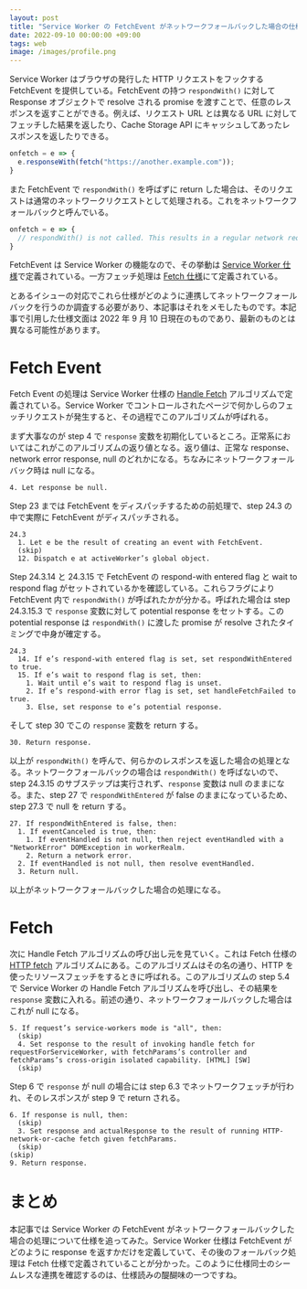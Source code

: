 ```yaml
---
layout: post
title: "Service Worker の FetchEvent がネットワークフォールバックした場合の仕様"
date: 2022-09-10 00:00:00 +09:00
tags: web
image: /images/profile.png
---
```


Service Worker はブラウザの発行した HTTP リクエストをフックする FetchEvent を提供している。FetchEvent の持つ `respondWith()` に対して Response オブジェクトで resolve される promise を渡すことで、任意のレスポンスを返すことができる。例えば、リクエスト URL とは異なる URL に対してフェッチした結果を返したり、Cache Storage API にキャッシュしてあったレスポンスを返したりできる。

```js
onfetch = e => {
  e.responseWith(fetch("https://another.example.com"));
}
```

また FetchEvent で `respondWith()` を呼ばずに return した場合は、そのリクエストは通常のネットワークリクエストとして処理される。これをネットワークフォールバックと呼んでいる。

```js
onfetch = e => {
  // respondWith() is not called. This results in a regular network request.
}
```

FetchEvent は Service Worker の機能なので、その挙動は [Service Worker 仕様](https://w3c.github.io/ServiceWorker/)で定義されている。一方フェッチ処理は [Fetch 仕様](https://fetch.spec.whatwg.org/)にて定義されている。

とあるイシューの対応でこれら仕様がどのように連携してネットワークフォールバックを行うのか調査する必要があり、本記事はそれをメモしたものです。本記事で引用した仕様文面は 2022 年 9 月 10 日現在のものであり、最新のものとは異なる可能性があります。

# Fetch Event

Fetch Event の処理は Service Worker 仕様の [Handle Fetch](https://w3c.github.io/ServiceWorker/#handle-fetch) アルゴリズムで定義されている。Service Worker でコントロールされたページで何かしらのフェッチリクエストが発生すると、その過程でこのアルゴリズムが呼ばれる。

まず大事なのが step 4 で `response` 変数を初期化しているところ。正常系においてはこれがこのアルゴリズムの返り値となる。返り値は、正常な response、network error response, null のどれかになる。ちなみにネットワークフォールバック時は null になる。


```
4. Let response be null.
```

Step 23 までは FetchEvent をディスパッチするための前処理で、step 24.3 の中で実際に FetchEvent がディスパッチされる。

```
24.3
  1. Let e be the result of creating an event with FetchEvent.
  (skip)
  12. Dispatch e at activeWorker’s global object.
```

Step 24.3.14 と 24.3.15 で FetchEvent の respond-with entered flag と wait to respond flag がセットされているかを確認している。これらフラグにより FetchEvent 内で `respondWith()` が呼ばれたかが分かる。呼ばれた場合は step 24.3.15.3 で `response` 変数に対して potential response をセットする。この potential response は `respondWith()` に渡した promise が resolve されたタイミングで中身が確定する。


```
24.3
  14. If e’s respond-with entered flag is set, set respondWithEntered to true.
  15. If e’s wait to respond flag is set, then:
    1. Wait until e’s wait to respond flag is unset.
    2. If e’s respond-with error flag is set, set handleFetchFailed to true.
    3. Else, set response to e’s potential response.
```

そして step 30 でこの `response` 変数を return する。

```
30. Return response.
```

以上が `respondWith()` を呼んで、何らかのレスポンスを返した場合の処理となる。ネットワークフォールバックの場合は `respondWith()` を呼ばないので、step 24.3.15 のサブステップは実行されず、`response` 変数は null のままになる。また、step 27 で `respondWithEntered` が false のままになっているため、step 27.3 で null を return する。

```
27. If respondWithEntered is false, then:
  1. If eventCanceled is true, then:
    1. If eventHandled is not null, then reject eventHandled with a "NetworkError" DOMException in workerRealm.
    2. Return a network error.
  2. If eventHandled is not null, then resolve eventHandled.
  3. Return null.
```

以上がネットワークフォールバックした場合の処理になる。

# Fetch

次に Handle Fetch アルゴリズムの呼び出し元を見ていく。これは Fetch 仕様の [HTTP fetch](https://fetch.spec.whatwg.org/#http-fetch) アルゴリズムにある。このアルゴリズムはその名の通り、HTTP を使ったリソースフェッチをするときに呼ばれる。このアルゴリズムの step 5.4 で Service Worker の Handle Fetch アルゴリズムを呼び出し、その結果を `response` 変数に入れる。前述の通り、ネットワークフォールバックした場合はこれが null になる。

```
5. If request’s service-workers mode is "all", then:
  (skip)
  4. Set response to the result of invoking handle fetch for requestForServiceWorker, with fetchParams’s controller and fetchParams’s cross-origin isolated capability. [HTML] [SW]
  (skip)
```

Step 6 で `response` が null の場合には step 6.3 でネットワークフェッチが行われ、そのレスポンスが step 9 で return される。

```
6. If response is null, then:
  (skip)
  3. Set response and actualResponse to the result of running HTTP-network-or-cache fetch given fetchParams.
  (skip)
(skip)
9. Return response.
```

# まとめ

本記事では Service Worker の FetchEvent がネットワークフォールバックした場合の処理について仕様を追ってみた。Service Worker 仕様は FetchEvent がどのように response を返すかだけを定義していて、その後のフォールバック処理は Fetch 仕様で定義されていることが分かった。このように仕様同士のシームレスな連携を確認するのは、仕様読みの醍醐味の一つですね。